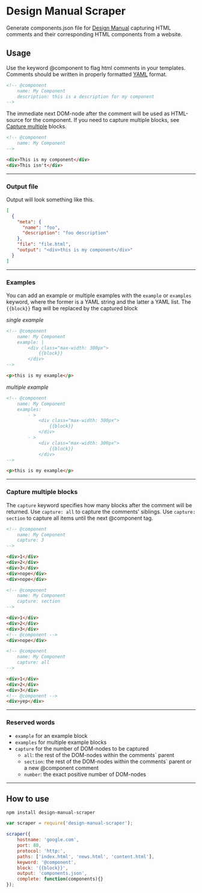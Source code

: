 # Design Manual Scraper
Generate components.json file for [Design Manual](https://github.com/EightMedia/design-manual) capturing HTML comments and their corresponding HTML components from a website.


## Usage
Use the keyword @component to flag html comments in your templates. Comments should be written in properly formatted [YAML](http://en.wikipedia.org/wiki/YAML) format.

```html
<!-- @component
    name: My Component
    description: this is a description for my component
-->
```

The immediate next DOM-node after the comment will be used as HTML-source for the component. If you need to capture multiple blocks, see [Capture multiple](#capture-multiple-blocks) blocks.

```html
<!-- @component
    name: My Component
-->

<div>This is my component</div>
<div>This isn't</div>
```

---


### Output file
Output will look something like this.

```json
[
  {
    "meta": {
      "name": "foo",
      "description": "foo description"
    },
    "file": "file.html",
    "output": "<div>this is my component</div>"
  }
]
```


---

### Examples
You can add an example or multiple examples with the `example` or `examples` keyword, where the former is a YAML string and the latter a YAML list. The `{{block}}` flag will be replaced by the captured block

_single example_
```html
<!-- @component
    name: My Component
    example: |
        <div class="max-width: 300px">
            {{block}}
        </div>
-->

<p>this is my example</p>
```

_multiple example_
```html
<!-- @component
    name: My Component
    examples: 
        - >
            <div class="max-width: 300px">
                {{block}}
            </div>
        - >
            <div class="max-width: 300px">
                {{block}}
            </div>
-->

<p>this is my example</p>
```

---

### Capture multiple blocks
The `capture` keyword specifies how many blocks after the comment will be returned. Use `capture: all` to capture the comments' siblings. Use `capture: section` to capture all items until the next @component tag.

```html
<!-- @component
    name: My Component
    capture: 3
-->

<div>1</div>
<div>2</div>
<div>3</div>
<div>nope</div>
<div>nope</div>
```

```html
<!-- @component
    name: My Component
    capture: section
-->

<div>1</div>
<div>2</div>
<div>3</div>
<!-- @component -->
<div>nope</div>
```

```html
<!-- @component
    name: My Component
    capture: all
-->

<div>1</div>
<div>2</div>
<div>3</div>
<!-- @component -->
<div>yep</div>
```


---

### Reserved words
* `example` for an example block
* `examples` for multiple example blocks
* `capture` for the number of DOM-nodes to be captured
    - `all`: the rest of the DOM-nodes within the comments` parent
    - `section`: the rest of the DOM-nodes within the comments` parent or a new @component comment
    - `number`: the exact positive number of DOM-nodes

---

## How to use
```
npm install design-manual-scraper
```

```js
var scraper = require('design-manual-scraper');

scraper({
    hostname: 'google.com',
    port: 80,
    protocol: 'http:',
    paths: ['index.html', 'news.html', 'content.html'],
    keyword: '@component',
    block: '{{block}}',
    output: 'components.json',
    complete: function(components){}
});
```
